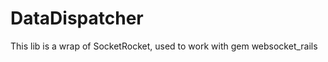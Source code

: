 DataDispatcher
==============

This lib is a wrap of SocketRocket, used to work with gem websocket_rails
